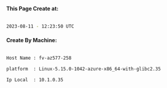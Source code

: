 
   
#### This Page Create at:

```bash

2023-08-11 - 12:23:50 UTC

```

#### Create By Machine:

```bash

Host Name : fv-az577-258

platform  : Linux-5.15.0-1042-azure-x86_64-with-glibc2.35

Ip Local  : 10.1.0.35

```

